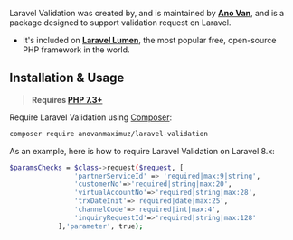 Laravel Validation was created by, and is maintained by **[Ano Van](https://github.com/anovanmaximuz)**, and is a package designed to support validation request on Laravel.

* It's included on **[Laravel Lumen](https://lumen.laravel.com)**, the most popular free, open-source PHP framework in the world.

## Installation & Usage

> **Requires [PHP 7.3+](https://php.net/releases/)**

Require Laravel Validation using [Composer](https://getcomposer.org):

```bash
composer require anovanmaximuz/laravel-validation
```


As an example, here is how to require Laravel Validation on Laravel 8.x:

```bash
$paramsChecks = $class->request($request, [
                'partnerServiceId' => 'required|max:9|string',
                'customerNo'=>'required|string|max:20',
                'virtualAccountNo'=>'required|string|max:28',
                'trxDateInit'=>'required|date|max:25',
                'channelCode'=>'required|int|max:4',
                'inquiryRequestId'=>'required|string|max:128'
            ],'parameter', true);
```

